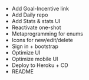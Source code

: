 * Add Goal-Incentive link
* Add Daily repo
* Add Stats & stats UI
* Reactivate one-shot
* Metaprogramming for enums
* Icons for new/edit/delete
* Sign in + bootstrap
* Optimize UI
* Optimize mobile UI
* Deploy to Heroku + CD
* README
